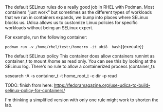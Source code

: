 The default SELinux rules do a really good job in RHEL with Podman. Most containers "just work" but sometimes as the different types of workloads that we run in containers expands, we bump into places where SELinux blocks us. Udica allows us to customize Linux policies for specific workloads without being an SELinux expert.

For example, run the following container:

``podman run -v /home/rhel/test:/home:ro -it ubi8  bash``{{execute}}

The default SELinux policy This container does allow containers runnint as container_t to mount /home as read only. You can see this by looking at the SELinux log. There's no rule to allow a containerized process (container_t):

sesearch -A -s container_t -t home_root_t -c dir -p read

TODO: finish from here: https://fedoramagazine.org/use-udica-to-build-selinux-policy-for-containers/

I'm thinking a simplified version with only one rule might work to shorten the lab.


